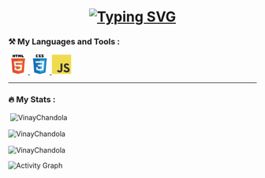 ### <h1 align="center">[![Typing SVG](https://readme-typing-svg.demolab.com/?lines=Hello,+I+am+Vinay+Chandola+👋)](https://git.io/typing-svg)</h1>

<!--
**Hero-debug-cloud/Hero-debug-cloud** is a ✨ _special_ ✨ repository because its `README.md` (this file) appears on your GitHub profile.

Here are some ideas to get you started:

- 🔭 I’m currently working on ...
- 🌱 I’m currently learning ...
- 👯 I’m looking to collaborate on ...
- 🤔 I’m looking for help with ...
- 💬 Ask me about ...
- 📫 How to reach me: ...
- 😄 Pronouns: ...
- ⚡ Fun fact: ...
-->

### ⚒️ My Languages and Tools :

<p align="left"> </a> <a href="https://www.w3.org/html/" target="_blank" rel="noreferrer"> <img src="https://raw.githubusercontent.com/devicons/devicon/master/icons/html5/html5-original-wordmark.svg" alt="html5" width="40" height="40"/> </a> <a href="https://www.w3schools.com/css/" target="_blank" rel="noreferrer"> <img src="https://raw.githubusercontent.com/devicons/devicon/master/icons/css3/css3-original-wordmark.svg" alt="css3" width="40" height="40"/> </a> </a> <a href="https://developer.mozilla.org/en-US/docs/Web/JavaScript" target="_blank" rel="noreferrer"> <img src="https://raw.githubusercontent.com/devicons/devicon/master/icons/javascript/javascript-original.svg" alt="javascript" width="40" height="40"/> </a>  </p>  

--- 
### :fire: My Stats :

<p>&nbsp;<img align="center" src="https://github-readme-stats.vercel.app/api?username=Hero-debug-cloud&show_icons=true&locale=en" alt="VinayChandola" /></p>

<p><img align="center" src="https://github-readme-streak-stats.herokuapp.com/?user=Hero-debug-cloud&" alt="VinayChandola" /></p>

<p><img align="center" src="https://github-readme-stats.vercel.app/api/top-langs?username=Hero-debug-cloud&show_icons=true&locale=en&layout=compact" alt="VinayChandola" /></p>

<img alt="Activity Graph" src="https://denvercoder1-activity-graph.herokuapp.com/graph/?username=Hero-debug-cloud&bg_color=1F222E&color=c64ebf&line=0dbdb2&point=FFFFFF&hide_border=true" />







